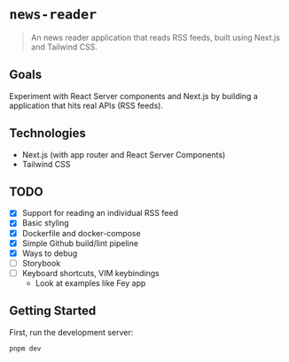 # `news-reader`

> An news reader application that reads RSS feeds, built using Next.js and Tailwind CSS.

## Goals

Experiment with React Server components and Next.js by building a
application that hits real APIs (RSS feeds).

## Technologies

- Next.js (with app router and React Server Components)
- Tailwind CSS

## TODO

- [X] Support for reading an individual RSS feed
- [X] Basic styling
- [X] Dockerfile and docker-compose
- [X] Simple Github build/lint pipeline
- [X] Ways to debug
- [ ] Storybook
- [ ] Keyboard shortcuts, VIM keybindings
  - Look at examples like Fey app

## Getting Started

First, run the development server:

```bash
pnpm dev
```
